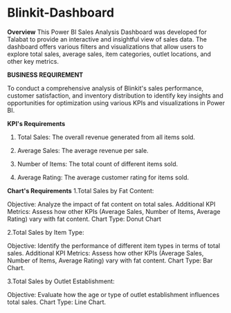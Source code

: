 # Blinkit-Dashboard

**Overview**
This Power BI Sales Analysis Dashboard was developed for Talabat to provide an interactive and insightful view of sales data. The dashboard offers various filters and visualizations that allow users to explore total sales, average sales, item categories, outlet locations, and other key metrics.

**BUSINESS REQUIREMENT**

To conduct a comprehensive analysis of Blinkit's sales performance, customer satisfaction, and inventory distribution to identify key insights and opportunities for optimization using various KPIs and visualizations in Power BI.

**KPI's Requirements**

1. Total Sales: The overall revenue generated from all items sold.

2. Average Sales: The average revenue per sale.

3. Number of Items: The total count of different items sold.

4. Average Rating: The average customer rating for items sold.

**Chart's Requirements**
1.Total Sales by Fat Content:

Objective: Analyze the impact of fat content on total sales.
Additional KPI Metrics: Assess how other KPIs (Average Sales, Number of Items, Average Rating) vary with fat content.
Chart Type: Donut Chart

2.Total Sales by Item Type:

Objective: Identify the performance of different item types in terms of total sales.
Additional KPI Metrics: Assess how other KPIs (Average Sales, Number of Items, Average Rating) vary with fat content.
Chart Type: Bar Chart.

3.Total Sales by Outlet Establishment:

Objective: Evaluate how the age or type of outlet establishment influences total sales.
Chart Type: Line Chart. 

